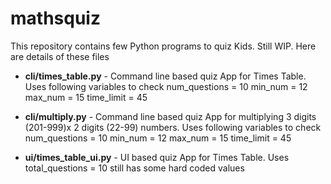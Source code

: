 # mathsquiz

This repository contains few Python programs to quiz Kids. Still WIP.
Here are details of these files

+ **cli/times_table.py** - Command line based quiz App for Times Table.
  Uses following variables to check
    num_questions = 10
    min_num = 12
    max_num = 15
    time_limit = 45
    
+ **cli/multiply.py** - Command line based quiz App for multiplying 3 digits (201-999)x 2 digits (22-99) numbers.
  Uses following variables to check
    num_questions = 10
    min_num = 12
    max_num = 15
    time_limit = 45
    
 + **ui/times_table_ui.py** - UI based quiz App for Times Table.
  Uses total_questions = 10
    still has some hard coded values
